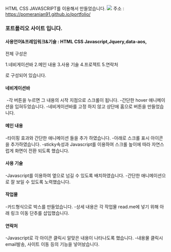 HTML CSS JAVASCRIPT를 이용해서 만들었습니다.
<img src="img/potmain"/>
주소 : https://pomeranian91.github.io/portfolio/

<h3>포트폴리오 사이트 입니다.</h3>
<h4>사용언어&프레임워크&기술 : HTML CSS Javascript,Jquery,data-aos,</h4>

전체 구성은

1.네비게이션바
2.메인 내용
3.사용 기술
4.프로젝트
5.연락처

로 구성되어 있습니다.

<h4>네비게이션바</h4>
<img src=""/>
-각 버튼을 누르면 그 내용의 시작 지점으로 스크롤이 됩니다.
-간단한 hover 애니메이션을 입혀두었습니다.
-네비게이션바를 고정 하지 않고 상단에 홈으로 버튼을 만들었습니다.

<h4>메인 내용</h4>
-타이핑 효과와 간단한 애니메이션 들을 추가 하였습니다.
-아래로 스크롤 표시 아이콘을 추가하였습니다.
-sticky속성과 Javascript를 이용하여 스크롤 높이에 따라 자연스럽게 화면이 전환 되도록 했습니다.

<h4>사용 기술</h4>
-Javascript를 이용하여 옆으로 넘길 수 있도록 배치하였습니다.
-간단한 애니메이션으로 잘 보일 수 있도록 노력했습니다.

<h4>작업물</h4>
-카드형식으로 박스를 만들었습니다.
-상세 내용은 각 작업물 read.me에 넣기 위해 아래 링크 이동 단추를 삽입했습니다.

<h4>연락처</h4>
-Javascript로 각 아이콘 클릭시 알맞은 내용이 나타나도록 했습니다.
-내용물 클릭시 email발송, 사이트 이동 등의 기능을 넣어놨습니다.
